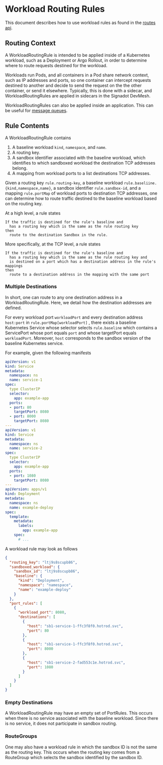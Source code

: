 # Workload Routing Rules

This document describes how to use workload rules as found in the [routes
api](../routes.proto).

## Routing Context 

A WorkloadRoutingRule is intended to be applied inside of a Kubernetes workload, such
as a Deployment or Argo Rollout, in order to determine where to route requests
destined for the workload.  

Workloads run Pods, and all containers in a Pod share network context, such as
IP addresses and ports, so one container can intercept requests destined to another
and decide to send the request on the the other container, or send it elsewhere.
Typically, this is done with a sidecar, and WorkloadRoutingRules are applied in sidecars
in the Signadot DevMesh.

WorkloadRoutingRules can also be applied inside an application.  This can be useful
for [message queues](message-queues.md).

## Rule Contents

A WorkloadRoutingRule contains

1. A baseline workload `kind`, `namespace`, and `name`.
1. A routing key.
1. A sandbox identifier associated with the baseline workload, which identifies to which sandboxed
workload the destination TCP addresses belong.
1. A mapping from workload ports to a list destinations TCP addresses.

Given a routing key `rule.routing-key`, a baseline workload `rule.baseliine.{kind,namespace,name}`, a sandbox identifier
`rule.sandbox-id`, and a mapping `rule.portMap` of workload ports to destination TCP addresses, one can determine
how to route traffic destined to the baseline workload based on the routing key.

At a high level, a rule states

```
If the traffic is destined for the rule's baseline and 
  has a routing key which is the same as the rule routing key
then
  route to the destination Sandbox in the rule.
```

More specifically, at the TCP level, a rule states
```
If the traffic is destined for the rule's baseline and 
  has a routing key which is the same as the rule routing key and
  is destined on a port which has a destination address in the rule's mappings
then
  route to a destination address in the mapping with the same port
```

### Multiple Destinations

In short, one can route to any one destination address in a WorkloadRoutingRule.  Here, we detail 
how the destination addresses are defined.

For every workload port `workloadPort` and every destination address
`host:port` in `rule.portMap[workloadPort]` , there exists a baseline
Kubernetes Service whose selector selects `rule.baseline` which contains a
ServicePort whose port equals `port` and whose targetPort equals
`workloadPort`.  Moreover, `host` corresponds to the sandbox version of the
baseline Kubernetes service.


For example, given the following manifests

```yaml
apiVersion: v1
kind: Service
metadata:
  namespace: ns
  name: service-1
spec:
  type ClusterIP
  selector:
    app: example-app
  ports:
  - port: 80
    targetPort: 8080
  - port: 8000
    targetPort: 8080
---
apiVersion: v1
kind: Service
metadata:
  namespace: ns
  name: service-2
spec:
  type ClusterIP
  selector:
    app: example-app
  ports:
  - port: 1080
    targetPort: 8080
---
apiVersion: apps/v1
kind: Deployment
metadata:
  namespace: ns
  name: example-deploy
spec:
  template:
    metadata:
      labels:
        app: example-app
    spec:
      # ...
```

A workload rule may look as follows

```json
{
  "routing_key": "ltj9s8scupb86",
  "sandboxed_workload": {
    "sandbox_id": "ltj9s8scupb86",
    "baseline": {
      "kind": "Deployment",
      "namespace": "namespace",
      "name": "example-deploy"
    }
  },
  "port_rules": [
    {
      "workload_port": 8080,
      "destinations": [
        {
          "host": "sb1-service-1-ffc3f8f0.hotrod.svc",
          "port": 80
        },
        {
          "host": "sb1-service-1-ffc3f8f0.hotrod.svc",
          "port": 8000
        },
        {
          "host": "sb1-service-2-fad553c1e.hotrod.svc",
          "port": 1080
        }
      ]
    }
  ]
}
```

### Empty Destinations

A WorkloadRoutingRule may have an empty set of PortRules.  This occurs when there is no service
associated with the baseline workload.   Since there is no service, it does not participate
in sandbox routing.

### RouteGroups

One may also have a workload rule in which the sandbox ID is not the same as the routing key.
This occurs when the routing key comes from a RouteGroup which selects the sandbox identified
by the sandbox ID.


